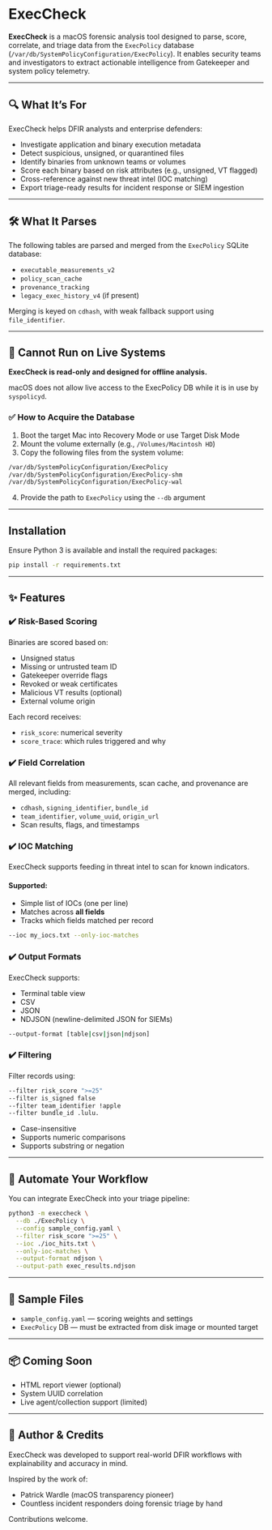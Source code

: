 # ExecCheck

**ExecCheck** is a macOS forensic analysis tool designed to parse, score, correlate, and triage data from the `ExecPolicy` database (`/var/db/SystemPolicyConfiguration/ExecPolicy`). It enables security teams and investigators to extract actionable intelligence from Gatekeeper and system policy telemetry.

---

## 🔍 What It’s For

ExecCheck helps DFIR analysts and enterprise defenders:

- Investigate application and binary execution metadata
- Detect suspicious, unsigned, or quarantined files
- Identify binaries from unknown teams or volumes
- Score each binary based on risk attributes (e.g., unsigned, VT flagged)
- Cross-reference against new threat intel (IOC matching)
- Export triage-ready results for incident response or SIEM ingestion

---

## 🛠 What It Parses

The following tables are parsed and merged from the `ExecPolicy` SQLite database:

- `executable_measurements_v2`
- `policy_scan_cache`
- `provenance_tracking`
- `legacy_exec_history_v4` (if present)

Merging is keyed on `cdhash`, with weak fallback support using `file_identifier`.

---

## 🚫 Cannot Run on Live Systems

**ExecCheck is read-only and designed for offline analysis.**

macOS does not allow live access to the ExecPolicy DB while it is in use by `syspolicyd`.

### ✅ How to Acquire the Database

1. Boot the target Mac into Recovery Mode or use Target Disk Mode
2. Mount the volume externally (e.g., `/Volumes/Macintosh HD`)
3. Copy the following files from the system volume:

```bash
/var/db/SystemPolicyConfiguration/ExecPolicy
/var/db/SystemPolicyConfiguration/ExecPolicy-shm
/var/db/SystemPolicyConfiguration/ExecPolicy-wal
```

4. Provide the path to `ExecPolicy` using the `--db` argument

---

## Installation

Ensure Python 3 is available and install the required packages:

```bash
pip install -r requirements.txt
```

---

## ✨ Features

### ✔️ Risk-Based Scoring

Binaries are scored based on:

- Unsigned status
- Missing or untrusted team ID
- Gatekeeper override flags
- Revoked or weak certificates
- Malicious VT results (optional)
- External volume origin

Each record receives:
- `risk_score`: numerical severity
- `score_trace`: which rules triggered and why

### ✔️ Field Correlation

All relevant fields from measurements, scan cache, and provenance are merged, including:

- `cdhash`, `signing_identifier`, `bundle_id`
- `team_identifier`, `volume_uuid`, `origin_url`
- Scan results, flags, and timestamps

### ✔️ IOC Matching

ExecCheck supports feeding in threat intel to scan for known indicators.

#### Supported:
- Simple list of IOCs (one per line)
- Matches across **all fields**
- Tracks which fields matched per record

```bash
--ioc my_iocs.txt --only-ioc-matches
```

### ✔️ Output Formats

ExecCheck supports:

- Terminal table view
- CSV
- JSON
- NDJSON (newline-delimited JSON for SIEMs)

```bash
--output-format [table|csv|json|ndjson]
```

### ✔️ Filtering

Filter records using:

```bash
--filter risk_score ">=25"
--filter is_signed false
--filter team_identifier !apple
--filter bundle_id .lulu.
```

- Case-insensitive
- Supports numeric comparisons
- Supports substring or negation

---

## 🔄 Automate Your Workflow

You can integrate ExecCheck into your triage pipeline:

```bash
python3 -m execcheck \
  --db ./ExecPolicy \
  --config sample_config.yaml \
  --filter risk_score ">=25" \
  --ioc ./ioc_hits.txt \
  --only-ioc-matches \
  --output-format ndjson \
  --output-path exec_results.ndjson
```

---

## 📁 Sample Files

- `sample_config.yaml` — scoring weights and settings
- `ExecPolicy` DB — must be extracted from disk image or mounted target

---

## 📦 Coming Soon

- HTML report viewer (optional)
- System UUID correlation
- Live agent/collection support (limited)

---

## 👤 Author & Credits

ExecCheck was developed to support real-world DFIR workflows with explainability and accuracy in mind.

Inspired by the work of:
- Patrick Wardle (macOS transparency pioneer)
- Countless incident responders doing forensic triage by hand

Contributions welcome.
